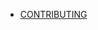 <!-- 這裏沒有要求一定要用英文寫 pr 或英文寫註釋, 只要要求會看就可以了, 哪怕用翻譯來看也好 -->
<!-- 裏面的英文註釋沒有必要一定要翻譯成中文之後再提交份 pr (這樣真的沒有任何意義), 英文應該是開發者一定要有所瞭解而不是可有可無的技能, 甚至英文好對人的長遠發展也有幫助 -->
- [CONTRIBUTING](/docs/CONTRIBUTING.md)
